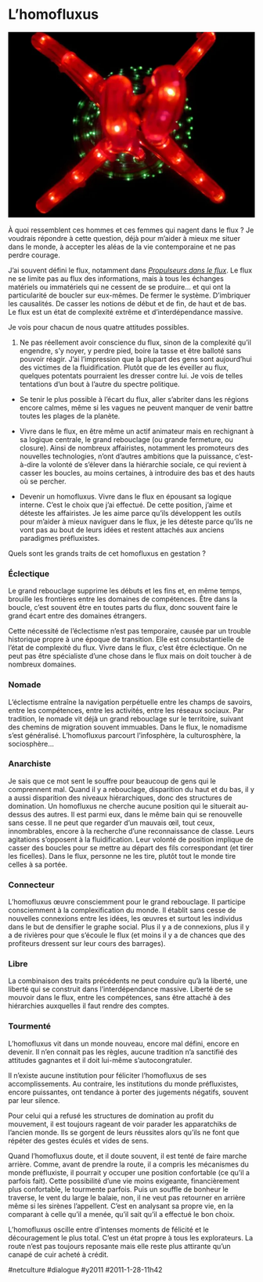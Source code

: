 # L’homofluxus

![](_i/323305996_0d32a41cb51.webp)

À quoi ressemblent ces hommes et ces femmes qui nagent dans le flux ? Je voudrais répondre à cette question, déjà pour m’aider à mieux me situer dans le monde, à accepter les aléas de la vie contemporaine et ne pas perdre courage.

J’ai souvent défini le flux, notamment dans *[Propulseurs dans le flux](../../page/propulseurs-dans-le-flux)*. Le flux ne se limite pas au flux des informations, mais à tous les échanges matériels ou immatériels qui ne cessent de se produire… et qui ont la particularité de boucler sur eux-mêmes. De fermer le système. D’imbriquer les causalités. De casser les notions de début et de fin, de haut et de bas. Le flux est un état de complexité extrême et d’interdépendance massive.

Je vois pour chacun de nous quatre attitudes possibles.

1. Ne pas réellement avoir conscience du flux, sinon de la complexité qu’il engendre, s’y noyer, y perdre pied, boire la tasse et être balloté sans pouvoir réagir. J’ai l’impression que la plupart des gens sont aujourd’hui des victimes de la fluidification. Plutôt que de les éveiller au flux, quelques potentats pourraient les dresser contre lui. Je vois de telles tentations d’un bout à l’autre du spectre politique.

- Se tenir le plus possible à l’écart du flux, aller s’abriter dans les régions encore calmes, même si les vagues ne peuvent manquer de venir battre toutes les plages de la planète.

- Vivre dans le flux, en être même un actif animateur mais en rechignant à sa logique centrale, le grand rebouclage (ou grande fermeture, ou closure). Ainsi de nombreux affairistes, notamment les promoteurs des nouvelles technologies, n’ont d’autres ambitions que la puissance, c’est-à-dire la volonté de s’élever dans la hiérarchie sociale, ce qui revient à casser les boucles, au moins certaines, à introduire des bas et des hauts où se percher.

- Devenir un homofluxus. Vivre dans le flux en épousant sa logique interne. C’est le choix que j’ai effectué. De cette position, j’aime et déteste les affairistes. Je les aime parce qu’ils développent les outils pour m’aider à mieux naviguer dans le flux, je les déteste parce qu’ils ne vont pas au bout de leurs idées et restent attachés aux anciens paradigmes préfluxistes.

Quels sont les grands traits de cet homofluxus en gestation ?

### Éclectique

Le grand rebouclage supprime les débuts et les fins et, en même temps, brouille les frontières entre les domaines de compétences. Être dans la boucle, c’est souvent être en toutes parts du flux, donc souvent faire le grand écart entre des domaines étrangers.

Cette nécessité de l’éclectisme n’est pas temporaire, causée par un trouble historique propre à une époque de transition. Elle est consubstantielle de l’état de complexité du flux. Vivre dans le flux, c’est être éclectique. On ne peut pas être spécialiste d’une chose dans le flux mais on doit toucher à de nombreux domaines.

### Nomade

L’éclectisme entraîne la navigation perpétuelle entre les champs de savoirs, entre les compétences, entre les activités, entre les réseaux sociaux. Par tradition, le nomade vit déjà un grand rebouclage sur le territoire, suivant des chemins de migration souvent immuables. Dans le flux, le nomadisme s’est généralisé. L’homofluxus parcourt l’infosphère, la culturosphère, la sociosphère…

### Anarchiste

Je sais que ce mot sent le souffre pour beaucoup de gens qui le comprennent mal. Quand il y a rebouclage, disparition du haut et du bas, il y a aussi disparition des niveaux hiérarchiques, donc des structures de domination. Un homofluxus ne cherche aucune position qui le situerait au-dessus des autres. Il est parmi eux, dans le même bain qui se renouvelle sans cesse. Il ne peut que regarder d’un mauvais œil, tout ceux, innombrables, encore à la recherche d’une reconnaissance de classe. Leurs agitations s’opposent à la fluidification. Leur volonté de position implique de casser des boucles pour se mettre au départ des fils correspondant (et tirer les ficelles). Dans le flux, personne ne les tire, plutôt tout le monde tire celles à sa portée.

### Connecteur

L’homofluxus œuvre consciemment pour le grand rebouclage. Il participe consciemment à la complexification du monde. Il établit sans cesse de nouvelles connexions entre les idées, les œuvres et surtout les individus dans le but de densifier le graphe social. Plus il y a de connexions, plus il y a de rivières pour que s’écoule le flux (et moins il y a de chances que des profiteurs dressent sur leur cours des barrages).

### Libre

La combinaison des traits précédents ne peut conduire qu’à la liberté, une liberté qui se construit dans l’interdépendance massive. Liberté de se mouvoir dans le flux, entre les compétences, sans être attaché à des hiérarchies auxquelles il faut rendre des comptes.

### Tourmenté

L’homofluxus vit dans un monde nouveau, encore mal défini, encore en devenir. Il n’en connait pas les règles, aucune tradition n’a sanctifié des attitudes gagnantes et il doit lui-même s’autocongratuler.

Il n’existe aucune institution pour féliciter l’homofluxus de ses accomplissements. Au contraire, les institutions du monde préfluxistes, encore puissantes, ont tendance à porter des jugements négatifs, souvent par leur silence.

Pour celui qui a refusé les structures de domination au profit du mouvement, il est toujours rageant de voir parader les apparatchiks de l’ancien monde. Ils se gorgent de leurs réussites alors qu’ils ne font que répéter des gestes éculés et vides de sens.

Quand l’homofluxus doute, et il doute souvent, il est tenté de faire marche arrière. Comme, avant de prendre la route, il a compris les mécanismes du monde préfluxiste, il pourrait y occuper une position confortable (ce qu’il a parfois fait). Cette possibilité d’une vie moins exigeante, financièrement plus confortable, le tourmente parfois. Puis un souffle de bonheur le traverse, le vent du large le balaie, non, il ne veut pas retourner en arrière même si les sirènes l’appellent. C’est en analysant sa propre vie, en la comparant à celle qu’il a menée, qu’il sait qu’il a effectué le bon choix.

L’homofluxus oscille entre d’intenses moments de félicité et le découragement le plus total. C’est un état propre à tous les explorateurs. La route n’est pas toujours reposante mais elle reste plus attirante qu’un canapé de cuir acheté à crédit.

#netculture #dialogue #y2011 #2011-1-28-11h42
